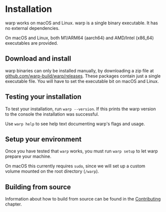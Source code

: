 # Installation

warp works on macOS and Linux. warp is a single binary executable. It has no external dependencies.

On macOS and Linux, both M1/ARM64 (aarch64) and AMD/Intel (x86\_64) executables are provided.

## Download and install

warp binaries can only be installed manually, by downloading a zip file at [github.com/warp-build/warp/releases](https://github.com/warp-build/warp/releases). These packages contain just a single executable file. You will have to set the executable bit on macOS and Linux.

## Testing your installation

To test your installation, run `warp --version`. If this prints the warp version to the console the installation was successful.

Use `warp help` to see help text documenting warp's flags and usage.

## Setup your environment

Once you have tested that `warp` works, you must run `warp setup` to let warp prepare your machine.

On macOS this currently requires `sudo`, since we will set up a custom volume mounted on the root directory (`/warp`).

## Building from source

Information about how to build from source can be found in the [Contributing](../../references/contributing/) chapter.
